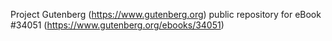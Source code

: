 Project Gutenberg (https://www.gutenberg.org) public repository for eBook #34051 (https://www.gutenberg.org/ebooks/34051)
